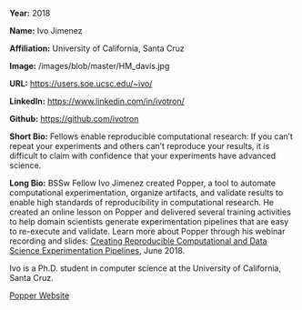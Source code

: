 **Year:** 2018

**Name:** Ivo Jimenez

**Affiliation:** University of California, Santa Cruz

**Image:** /images/blob/master/HM_davis.jpg

**URL:** https://users.soe.ucsc.edu/~ivo/

**LinkedIn:** https://www.linkedin.com/in/ivotron/

**Github:** https://github.com/ivotron

**Short Bio:** Fellows enable reproducible computational research:  If you can’t repeat your experiments and others can’t reproduce your results, it is difficult to claim with confidence that your experiments have advanced science. 

**Long Bio:** BSSw Fellow Ivo Jimenez created Popper, a tool to automate computational experimentation, organize artifacts, and validate results to enable high standards of reproducibility in computational research. He created an online lesson on Popper and delivered several training activities to help domain scientists generate experimentation pipelines that are easy to re-execute and validate. Learn more about Popper through his webinar recording and slides: <a href="https://ideas-productivity.org/events/hpc-best-practices-webinars/#webinar019Popper"> Creating Reproducible Computational and Data Science Experimentation Pipelines</a>, June 2018.

Ivo is a Ph.D. student in computer science at the University of California, Santa Cruz. 

<a href="https://falsifiable.us/" class="link-row">Popper Website</a>

